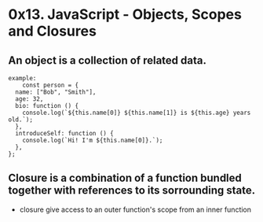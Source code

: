 # 0x13. JavaScript - Objects, Scopes and Closures

## An object is a collection of related data.
```
example:
	const person = {
  name: ["Bob", "Smith"],
  age: 32,
  bio: function () {
    console.log(`${this.name[0]} ${this.name[1]} is ${this.age} years old.`);
  },
  introduceSelf: function () {
    console.log(`Hi! I'm ${this.name[0]}.`);
  },
};
```
## Closure is a combination of a function bundled together with references to its sorrounding state. 
* closure give access to an outer function's scope from an inner function
